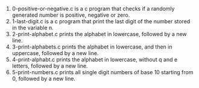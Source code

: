 1. 0-positive-or-negative.c is a c program that checks if a randomly generated number is positive, negative or zero.
2. 1-last-digit.c is a c program that print the last digit of the number stored in the variable n.
3. 2-print-alphabet.c prints the alphabet in lowercase, followed by a new line.
4. 3-print-alphabets.c prints the alphabet in lowercase, and then in uppercase, followed by a new line.
5. 4-print-alphabt.c  prints the alphabet in lowercase, without q and e letters, followed by a new line.
6. 5-print-numbers.c prints all single digit numbers of base 10 starting from 0, followed by a new line.

